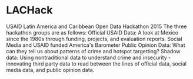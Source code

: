 # LACHack
USAID Latin America and Caribbean Open Data Hackathon 2015
The three hackathon groups are as follows:
Official USAID Data: A look at Mexico since the 1980s through funding, projects, and evaluation reports.
Social Media and USAID funded America's Barometer Public Opinion Data: What can they tell us about patterns of crime and hotspot targetting?
Shadow data: Using nontraditional data to understand crime and insecurity - innovating third party data to read between the lines of official data, social media data, and public opinion data.
